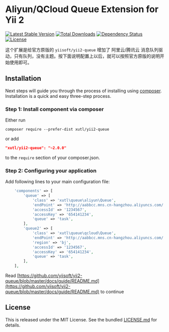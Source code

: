 # Aliyun/QCloud Queue Extension for Yii 2

[![Latest Stable Version](https://poser.pugx.org/xutl/yii2-queue/v/stable.png)](https://packagist.org/packages/xutl/yii2-queue)
[![Total Downloads](https://poser.pugx.org/xutl/yii2-queue/downloads.png)](https://packagist.org/packages/xutl/yii2-queue)
[![Dependency Status](https://www.versioneye.com/php/xutl:yii2-queue/dev-master/badge.png)](https://www.versioneye.com/php/xutl:yii2-queue/dev-master)
[![License](https://poser.pugx.org/xutl/yii2-queue/license.svg)](https://packagist.org/packages/xutl/yii2-queue)

这个扩展是给官方原版的 `yiisoft/yii2-queue` 增加了 阿里云/腾讯云 消息队列驱动，只有队列，没有主题。按下面说明配置上以后，就可以按照官方原版的说明开始使用即可。

Installation
------------

Next steps will guide you through the process of installing using [composer](http://getcomposer.org/download/). Installation is a quick and easy three-step process.

### Step 1: Install component via composer

Either run

```
composer require --prefer-dist xutl/yii2-queue
```

or add

```json
"xutl/yii2-queue": "~2.0.0"
```

to the `require` section of your composer.json.

### Step 2: Configuring your application

Add following lines to your main configuration file:

```php
    'components' => [
        'queue' => [
            'class' => 'xutl\queue\aliyun\Queue',
            'endPoint' => 'http://aabbcc.mns.cn-hangzhou.aliyuncs.com/',
            'accessId' => '1234567',
            'accessKey' => '654141234',
            'queue' => 'task',
        ],
        'queue2' => [
            'class' => 'xutl\queue\qcloud\Queue',
            'endPoint' => 'http://aabbcc.mns.cn-hangzhou.aliyuncs.com/',
            'region' => 'bj',
            'accessId' => '1234567',
            'accessKey' => '654141234',
            'queue' => 'task',
        ],
    ],
```

Read [https://github.com/yiisoft/yii2-queue/blob/master/docs/guide/README.md](https://github.com/yiisoft/yii2-queue/blob/master/docs/guide/README.md) to continue

## License

This is released under the MIT License. See the bundled [LICENSE.md](LICENSE.md)
for details.
